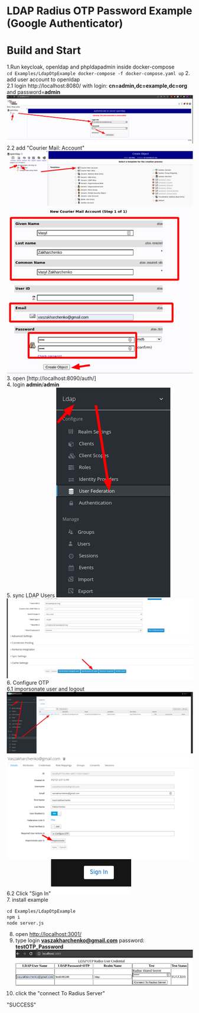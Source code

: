 # LDAP Radius OTP Password Example (Google Authenticator)

# Build and Start
1.Run keycloak, openldap and phpldapadmin inside docker-compose  
    ```
          cd Examples/LdapOtpExample
          docker-compose -f docker-compose.yaml up
    ```
2. add user account to openldap  
    2.1 login http://localhost:8080/ with login: **cn=admin,dc=example,dc=org** and password=**admin** ![ldap1](../../docs/ldap1.png)  
    2.2 add "Courier Mail: Account" ![ldap2](../../docs/ldap2.png) ![ldap2](../../docs/ldap3.png)  
3. open [http://localhost:8090/auth/]  
4. login **admin**/**admin**  
5. sync LDAP Users ![ldap4](../../docs/ldap4.png) ![ldap5](../../docs/ldap5.png)  
6. Configure OTP  
 6.1 imporsonate user and logout ![ldap6](../../docs/ldap6.png)  ![ldap7](../../docs/ldap7.png)  
 6.2 Click "Sign In"![ldap8](../../docs/ldap8.png)  
7. install example  
```
cd Examples/LdapOtpExample
npm i
node server.js
```
8. open [http://localhost:3001/](http://localhost:3001/)  
9. type login **vaszakharchenko@gmail.com** password: **testOTP_Password** ![ldap9](../../docs/ldap9.png)  
9. click the "connect To Radius Server"  
  
"SUCCESS"




